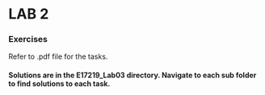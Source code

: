# LAB 2

### Exercises
Refer to .pdf file for the tasks.


#### Solutions are in the E17219_Lab03 directory. Navigate to each sub folder to find solutions to each task.
